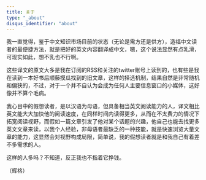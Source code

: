 ```yaml
---
title: 关于
type: "_about"
disqus_identifier: "about"
---
```


我一直觉得，鉴于中文知识市场目前的状态（无论是需方还是供方），造福中文读者的最便捷方法，就是把好的英文内容翻译成中文，嗯，这个说法显然有点乳滑，可现实如此，想不乳也不行啊。

这些译文的原文大多是我在订阅的RSS和关注的twitter账号上读到的，也有些是我在读到一本好书后顺藤摸瓜找到的旧文章，这样的择选机制，结果自然是非常随机和偏狭的，不过，对于一个并不自认为会成为任何人主要信息窗口的小媒体，这好像并不算个毛病。

我心目中的假想读者，是以汉语为母语，但具备相当英文阅读能力的人，译文相比英文能大大加快他的阅读速度，在同样时间内读得更多，从而在不太费力的情况下拓宽阅读视野，而假如一篇文章引发了他对某个话题的兴趣，他自己也能去找更多英文文章来读，以我个人经验，非母语者最缺乏的一种技能，就是快速浏览大量文章的能力，这显然会对视野构成局限，简单说，我的假想读者就是和我自己有着差不多需求的人。

这样的人多吗？不知道，反正我也不指着它挣钱。

（辉格）
